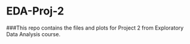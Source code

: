 # EDA-Proj-2

###This repo contains the files and plots for Project 2 from Exploratory Data Analysis course.
